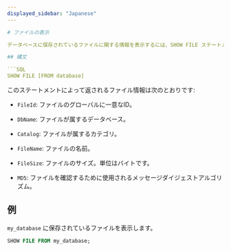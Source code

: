 ```yaml
---
displayed_sidebar: "Japanese"
---

# ファイルの表示

データベースに保存されているファイルに関する情報を表示するには、SHOW FILE ステートメントを実行できます。

## 構文

```SQL
SHOW FILE [FROM database]
```

このステートメントによって返されるファイル情報は次のとおりです:

- `FileId`: ファイルのグローバルに一意なID。

- `DbName`: ファイルが属するデータベース。

- `Catalog`: ファイルが属するカテゴリ。

- `FileName`: ファイルの名前。

- `FileSize`: ファイルのサイズ。単位はバイトです。

- `MD5`: ファイルを確認するために使用されるメッセージダイジェストアルゴリズム。

## 例

`my_database` に保存されているファイルを表示します。

```SQL
SHOW FILE FROM my_database;
```